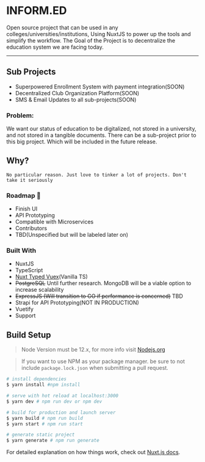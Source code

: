 # INFORM.ED

Open source project that can be used in any colleges/universities/institutions, Using NuxtJS to power up the tools
and simplify the workflow. The Goal of the Project is to decentralize the education system we are facing today.

<hr>

## Sub Projects

- Superpowered Enrollment System with payment integration(SOON)
- Decentralized Club Organization Platform(SOON)
- SMS & Email Updates to all sub-projects(SOON)

### Problem:

We want our status of education to be digitalized, not stored in a university, and not stored in a tangible documents. There can be a sub-project prior to this big project. Which will be included in the future release.

## Why?

    No particular reason. Just love to tinker a lot of projects. Don't take it seriously

### Roadmap 🏁

- Finish UI
- API Prototyping
- Compatible with Microservices
- Contributors
- TBD(Unspecified but will be labeled later on)

### Built With

- NuxtJS
- TypeScript
- [Nuxt Typed Vuex](https://github.com/danielroe/nuxt-typed-vuex)(Vanilla TS)
- ~~PostgreSQL~~ Until further research. MongoDB will be a viable option to increase scalability
- ~~ExpressJS (Will transition to GO if performance is concerned)~~ TBD
- Strapi for API Prototyping(NOT IN PRODUCTION)
- Vuetify
- Support

## Build Setup

> Node Version must be 12.x, for more info visit [Nodejs.org](https://nodejs.org)

> If you want to use NPM as your package manager. be sure to not include `package.lock.json` when submitting a pull request.

```bash
# install dependencies
$ yarn install #npm install

# serve with hot reload at localhost:3000
$ yarn dev # npm run dev or npm dev

# build for production and launch server
$ yarn build # npm run build
$ yarn start # npm run start

# generate static project
$ yarn generate # npm run generate
```

For detailed explanation on how things work, check out [Nuxt.js docs](https://nuxtjs.org).
